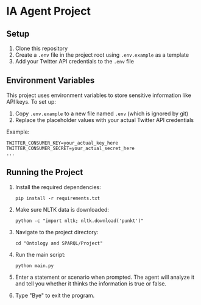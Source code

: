 # IA Agent Project

## Setup

1. Clone this repository
2. Create a `.env` file in the project root using `.env.example` as a template
3. Add your Twitter API credentials to the `.env` file

## Environment Variables

This project uses environment variables to store sensitive information like API keys. To set up:

1. Copy `.env.example` to a new file named `.env` (which is ignored by git)
2. Replace the placeholder values with your actual Twitter API credentials

Example:
```
TWITTER_CONSUMER_KEY=your_actual_key_here
TWITTER_CONSUMER_SECRET=your_actual_secret_here
...
```

## Running the Project

1. Install the required dependencies:
   ```
   pip install -r requirements.txt
   ```

2. Make sure NLTK data is downloaded:
   ```
   python -c "import nltk; nltk.download('punkt')"
   ```

3. Navigate to the project directory:
   ```
   cd "Ontology and SPARQL/Project"
   ```

4. Run the main script:
   ```
   python main.py
   ```

5. Enter a statement or scenario when prompted. The agent will analyze it and tell you whether it thinks the information is true or false.

6. Type "Bye" to exit the program. 
